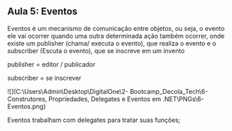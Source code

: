 ## Aula 5: Eventos

Eventos é um mecanismo de comunicação entre objetos, ou seja, o evento ele vai ocorrer quando uma outra determinada ação também ocorrer, onde existe um publisher (chama/ executa o evento), que realiza o evento e o subscriber (Escuta o evento), que se inscreve em um invento

publisher = editor / publicador

subscriber = se inscrever

![](C:\Users\Admin\Desktop\DigitalOne\2- Bootcamp_Decola_Tech\6- Construtores, Propriedades, Delegates e Eventos em .NET\PNGs\6-Eventos.png)

Eventos trabalham com delegates para tratar suas funções;